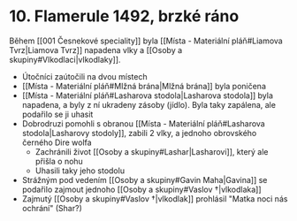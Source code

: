 # 10. Flamerule 1492, brzké ráno
Během [[001 Česnekové speciality]] byla [[Místa - Materiální pláň#Liamova Tvrz|Liamova Tvrz]] napadena vlky a [[Osoby a skupiny#Vlkodlaci|vlkodlaky]].
- Útočníci zaútočili na dvou místech
- [[Místa - Materiální pláň#Mlžná brána|Mlžná brána]] byla poničena
- [[Místa - Materiální pláň#Lasharova stodola|Lasharova stodola]] byla napadena, a byly z ní ukradeny zásoby (jídlo). Byla taky zapálena, ale podařilo se ji uhasit
- Dobrodruzi pomohli s obranou [[Místa - Materiální pláň#Lasharova stodola|Lasharovy stodoly]], zabili 2 vlky, a jednoho obrovského černého Dire wolfa
	- Zachránili život [[Osoby a skupiny#Lashar|Lasharovi]], který ale přišla o nohu
	- Uhasili taky jeho stodolu
- Strážným pod vedením [[Osoby a skupiny#Gavin Maha|Gavina]] se podařilo zajmout jednoho [[Osoby a skupiny#Vaslov †|vlkodlaka]]
- Zajmutý [[Osoby a skupiny#Vaslov †|vlkodlak]] prohlásil "Matka noci nás ochrání" (Shar?)
